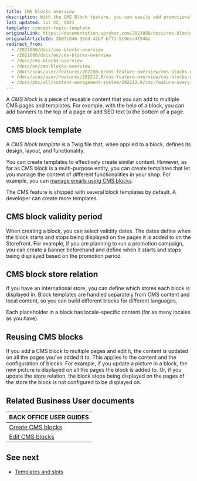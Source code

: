 ```yaml
---
title: CMS blocks overview
description: With the CMS Block feature, you can easily add promotional banners and define validity date ranges to emphasize specific, time-limited content.
last_updated: Jul 22, 2021
template: concept-topic-template
originalLink: https://documentation.spryker.com/2021080/docs/cms-blocks-overview
originalArticleId: 2b07c846-32ed-42b7-bf71-9c9ecc4f54ba
redirect_from:
  - /2021080/docs/cms-blocks-overview
  - /2021080/docs/en/cms-blocks-overview
  - /docs/cms-blocks-overview
  - /docs/en/cms-blocks-overview
  - /docs/scos/user/features/202200.0/cms-feature-overview/cms-blocks-overview.html
  - /docs/scos/user/features/202212.0/cms-feature-overview/cms-blocks-overview.html  
  - /docs/pbc/all/content-management-system/202212.0/cms-feature-overview/cms-blocks-overview.html
---
```


A *CMS block* is a piece of reusable content that you can add to multiple CMS pages and templates. For example, with the help of a block, you can add banners to the top of a page or add SEO text to the bottom of a page.

## CMS block template

A *CMS block template* is a Twig file that, when applied to a block, defines its design, layout, and functionality.

You can create templates to effectively create similar content. However, as far as CMS block is a multi-purpose entity, you can create templates that let you manage the content of different functionalities in your shop. For example, you can [manage emails using CMS blocks](/docs/pbc/all/content-management-system/{{page.version}}/base-shop/cms-feature-overview/email-as-a-cms-block-overview.html).

The CMS feature is shipped with several block templates by default. A developer can create more templates.

## CMS block validity period

When creating a block, you can select validity dates. The dates define when the block starts and stops being displayed on the pages it is added to on the Storefront. For example, if you are planning to run a promotion campaign, you can create a banner beforehand and define when it starts and stops being displayed based on the promotion period.


## CMS block store relation

If you have an international store, you can define which stores each block is displayed in. Block templates are handled separately from CMS content and local content, so you can build different blocks for different languages.

Each placeholder in a block has locale-specific content (for as many locales as you have).


## Reusing CMS blocks

If you add a CMS block to multiple pages and edit it, the content is updated on all the pages you've added it to.
This applies to the content and the configuration of blocks. For example, if you update a picture in a block, the new picture is displayed on all the pages the block is added to. Or, if you update the store relation, the block stops being displayed on the pages of the store the block is not configured to be displayed on.


<!---

You can create connections to other objects like Customer Groups (show a block only for a specific group) or Countries (show a block for products from a specific country).

## CMS block templates

### Category Blocks
Category blocks are blocks that can be embedded into the category template, for which we can specify on which specific categories we want them to be rendered.

For example, we have a Christmas sale that affects the categories related to toys and sweets. We want to apply the following discount rule for these categories: "When you buy 3 products from this category, the product with a lower price is free".

We want to promote this sale by placing a block that displays the discount rule on the affected categories only.

### Product Blocks
Product blocks are blocks that can be embedded in the product template, for which we can specify on which specific product we want them to be rendered.


--->

## Related Business User documents

|BACK OFFICE USER GUIDES|
|---|
| [Create CMS blocks](/docs/pbc/all/content-management-system/{{page.version}}/base-shop/manage-in-the-back-office/blocks/create-cms-blocks.html)  |
| [Edit CMS blocks](/docs/pbc/all/content-management-system/{{page.version}}/base-shop/manage-in-the-back-office/blocks/edit-cms-blocks.html)  |

## See next

* [Templates and slots](/docs/pbc/all/content-management-system/{{page.version}}/base-shop/cms-feature-overview/templates-and-slots-overview.html)
